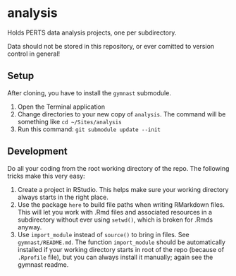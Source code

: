 # analysis

Holds PERTS data analysis projects, one per subdirectory.

Data should not be stored in this repository, or ever comitted to version control in general!

## Setup

After cloning, you have to install the `gymnast` submodule.

1. Open the Terminal application
2. Change directories to your new copy of `analysis`. The command will be something like `cd ~/Sites/analysis`
3. Run this command: `git submodule update --init`

## Development

Do all your coding from the root working directory of the repo. The following tricks make this very easy:

1. Create a project in RStudio. This helps make sure your working directory always starts in the right place.
2. Use the package `here` to build file paths when writing RMarkdown files. This will let you work with .Rmd files and associated resources in a subdirectory without ever using `setwd()`, which is broken for .Rmds anyway.
3. Use `import_module` instead of `source()` to bring in files. See `gymnast/README.md`. The function `import_module` should be automatically installed if your working directory starts in root of the repo (because of `.Rprofile` file), but you can always install it manually; again see the gymnast readme.

